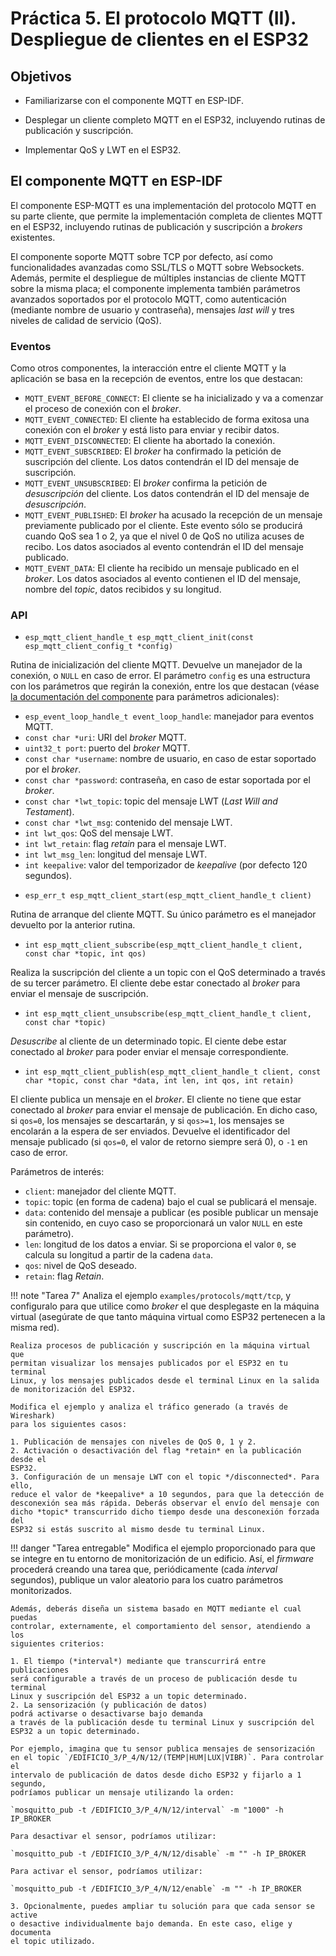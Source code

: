 # Práctica 5. El protocolo MQTT (II). Despliegue de clientes en el ESP32

## Objetivos

* Familiarizarse con el componente MQTT en ESP-IDF.

* Desplegar un cliente completo MQTT en el ESP32, incluyendo rutinas de publicación y suscripción.

* Implementar QoS y LWT en el ESP32.

## El componente MQTT en ESP-IDF

El componente ESP-MQTT es una implementación del protocolo MQTT en su parte
cliente, que permite la implementación completa de clientes MQTT en el ESP32,
incluyendo rutinas de publicación y suscripción a *brokers* existentes.

El componente soporte MQTT sobre TCP por defecto, así como funcionalidades 
avanzadas como SSL/TLS o MQTT sobre Websockets. Además, permite el despliegue
de múltiples instancias de cliente MQTT sobre la misma placa; el componente
implementa también parámetros avanzados soportados por el protocolo MQTT, como
autenticación (mediante nombre de usuario y contraseña), mensajes *last will* y
tres niveles de calidad de servicio (QoS).

### Eventos

Como otros componentes, la interacción entre el cliente MQTT y la aplicación
se basa en la recepción de eventos, entre los que destacan:

* `MQTT_EVENT_BEFORE_CONNECT`: El cliente se ha inicializado y va a comenzar el
proceso de conexión con el *broker*.
* `MQTT_EVENT_CONNECTED`: El cliente ha establecido de forma exitosa una conexión 
con el *broker* y está listo para enviar y recibir datos.
* `MQTT_EVENT_DISCONNECTED`: El cliente ha abortado la conexión.
* `MQTT_EVENT_SUBSCRIBED`: El *broker* ha confirmado la petición de suscripción
del cliente. Los datos contendrán el ID del mensaje de suscripción.
* `MQTT_EVENT_UNSUBSCRIBED`: El *broker* confirma la petición de *desuscripción*
del cliente. Los datos contendrán el ID del mensaje de *desuscripción*.
* `MQTT_EVENT_PUBLISHED`: El *broker* ha acusado la recepción de un mensaje
previamente publicado por el cliente. Este evento sólo se producirá cuando QoS sea
1 o 2, ya que el nivel 0 de QoS no utiliza acuses de recibo. Los datos asociados
al evento contendrán el ID del mensaje publicado.
* `MQTT_EVENT_DATA`: El cliente ha recibido un mensaje publicado en el *broker*.
Los datos asociados al evento contienen el ID del mensaje, nombre del *topic*,
datos recibidos y su longitud. 

### API

* `esp_mqtt_client_handle_t esp_mqtt_client_init(const esp_mqtt_client_config_t *config)`

Rutina de inicialización del cliente MQTT. Devuelve un manejador de la conexión,
o `NULL` en caso de error. El parámetro `config` es una estructura con los 
parámetros que regirán la conexión, entre los que destacan 
(véase [la documentación del componente](https://docs.espressif.com/projects/esp-idf/en/latest/esp32/api-reference/protocols/mqtt.html#_CPPv424esp_mqtt_client_config_t)
para parámetros adicionales):

  - `esp_event_loop_handle_t event_loop_handle`: manejador para eventos MQTT.
  - `const char *uri`: URI del *broker* MQTT.
  - `uint32_t port`: puerto del *broker* MQTT.
  - `const char *username`: nombre de usuario, en caso de estar soportado por el
  *broker*.
  - `const char *password`: contraseña, en caso de estar soportada por el *broker*.
  - `const char *lwt_topic`: topic del mensaje LWT (*Last Will and Testament*).
  - `const char *lwt_msg`: contenido del mensaje LWT.
  - `int lwt_qos`: QoS del mensaje LWT.
  - `int lwt_retain`: flag *retain* para el mensaje LWT.
  - `int lwt_msg_len`: longitud del mensaje LWT.
  - `int keepalive`: valor del temporizador de *keepalive* (por defecto 120 segundos).

* `esp_err_t esp_mqtt_client_start(esp_mqtt_client_handle_t client)`

Rutina de arranque del cliente MQTT. Su único parámetro es el manejador devuelto 
por la anterior rutina.

* `int esp_mqtt_client_subscribe(esp_mqtt_client_handle_t client, const char *topic, int qos)`

Realiza la suscripción del cliente a un topic con el QoS determinado a través de 
su tercer parámetro. El cliente debe estar conectado al *broker* para enviar
el mensaje de suscripción.

* `int esp_mqtt_client_unsubscribe(esp_mqtt_client_handle_t client, const char *topic)`

*Desuscribe* al cliente de un determinado topic. El ciente debe estar conectado
al *broker* para poder enviar el mensaje correspondiente.

* `int esp_mqtt_client_publish(esp_mqtt_client_handle_t client, const char *topic, const char *data, int len, int qos, int retain)`

El cliente publica un mensaje en el *broker*. El cliente no tiene que estar conectado
al *broker* para enviar el mensaje de publicación. En dicho caso, si `qos=0`, los
mensajes se descartarán, y si `qos>=1`, los mensajes se encolarán a la espera de 
ser enviados. Devuelve el identificador del mensaje publicado (si `qos=0`, el valor
de retorno siempre será 0), o `-1` en caso de error.

Parámetros de interés:

  - `client`: manejador del cliente MQTT.
  - `topic`: topic (en forma de cadena) bajo el cual se publicará el mensaje.
  - `data`: contenido del mensaje a publicar (es posible publicar un mensaje sin
  contenido, en cuyo caso se proporcionará un valor `NULL` en este parámetro).
  - `len`: longitud de los datos a enviar. Si se proporciona el valor `0`, se calcula
  su longitud a partir de la cadena `data`.
  - `qos`: nivel de QoS deseado.
  - `retain`: flag *Retain*.

!!! note "Tarea 7"
    Analiza el ejemplo `examples/protocols/mqtt/tcp`, y configuralo para que 
    utilice como *broker* el que desplegaste en la máquina virtual (asegúrate
    de que tanto máquina virtual como ESP32 pertenecen a la misma red).
    
    Realiza procesos de publicación y suscripción en la máquina virtual que 
    permitan visualizar los mensajes publicados por el ESP32 en tu terminal
    Linux, y los mensajes publicados desde el terminal Linux en la salida
    de monitorización del ESP32.

    Modifica el ejemplo y analiza el tráfico generado (a través de Wireshark)
    para los siguientes casos:

    1. Publicación de mensajes con niveles de QoS 0, 1 y 2.
    2. Activación o desactivación del flag *retain* en la publicación desde el
    ESP32.
    3. Configuración de un mensaje LWT con el topic */disconnected*. Para ello,
    reduce el valor de *keepalive* a 10 segundos, para que la detección de 
    desconexión sea más rápida. Deberás observar el envío del mensaje con 
    dicho *topic* transcurrido dicho tiempo desde una desconexión forzada del
    ESP32 si estás suscrito al mismo desde tu terminal Linux.

!!! danger "Tarea entregable"
    Modifica el ejemplo proporcionado para que se integre en tu entorno de 
    monitorización de un edificio. Así, el *firmware* procederá creando una
    tarea que, periódicamente (cada *interval* segundos), publique un valor
    aleatorio para los cuatro parámetros monitorizados.

    Además, deberás diseña un sistema basado en MQTT mediante el cual puedas 
    controlar, externamente, el comportamiento del sensor, atendiendo a los
    siguientes criterios:

    1. El tiempo (*interval*) mediante que transcurrirá entre publicaciones
    será configurable a través de un proceso de publicación desde tu terminal 
    Linux y suscripción del ESP32 a un topic determinado.
    2. La sensorización (y publicación de datos) 
    podrá activarse o desactivarse bajo demanda
    a través de la publicación desde tu terminal Linux y suscripción del 
    ESP32 a un topic determinado.

    Por ejemplo, imagina que tu sensor publica mensajes de sensorización
    en el topic `/EDIFICIO_3/P_4/N/12/(TEMP|HUM|LUX|VIBR)`. Para controlar el 
    intervalo de publicación de datos desde dicho ESP32 y fijarlo a 1 segundo, 
    podríamos publicar un mensaje utilizando la orden:

    `mosquitto_pub -t /EDIFICIO_3/P_4/N/12/interval` -m "1000" -h IP_BROKER

    Para desactivar el sensor, podríamos utilizar:

    `mosquitto_pub -t /EDIFICIO_3/P_4/N/12/disable` -m "" -h IP_BROKER

    Para activar el sensor, podríamos utilizar:

    `mosquitto_pub -t /EDIFICIO_3/P_4/N/12/enable` -m "" -h IP_BROKER

    3. Opcionalmente, puedes ampliar tu solución para que cada sensor se active
    o desactive individualmente bajo demanda. En este caso, elige y documenta
    el topic utilizado.
